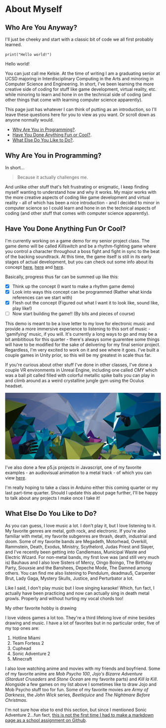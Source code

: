 # About Myself
## Who Are You Anyway?

I'll just be cheeky and start with a classic bit of code we all first probably learned.

`print("Hello world!")`

Hello world!

You can just call me Kelsie. At the time of writing I am a graduating senior at UCSD majoring in Interdisciplinary Computing in the Arts and minoring in Computer Science and Engineering. In short, I've been learning the more creative side of coding for stuff like game development, virtual reality, etc. while minoring to learn and hone in on the technical side of coding (and other things that come with learning computer science apparently).

This page just has whatever I can think of putting as an introduction, so I'll leave these questions here for you to view as you want. Or scroll down as anyone normally would.

* [Why Are You in Programming?](#why-are-you-in-programming).
* [Have You Done Anything Fun or Cool?](#have-you-done-anything-fun-or-cool).
* [What Else Do You Like to Do?](#what-else-do-you-like-to-do).

## Why Are You in Programming?

In short...
> Because it actually challenges me.

And unlike other stuff that's felt frustrating or enigmatic, I keep finding myself wanting to understand how and why it works. My major works with the more creative aspects of coding like game development and virtual reality - all of which has been a nice introduction - and I decided to minor in computer science so I could learn and hone in on the technical aspects of coding (and other stuff that comes with computer science apparently).

## Have You Done Anything Fun Or Cool?

I'm currently working on a game demo for my senior project class. The game demo will be called *Killswitch* and be a rhythm-fighting game where you control a character throughout a boss fight and fight in sync to the beat of the backing soundtrack. At this time, the game itself is still in its early stages of actual development, but you can check out some info about its concept [here](https://docs.google.com/document/d/14k8jhXwxxiHjgZUgF6Y7mPiSnR9g2SDsqMfttyQsd-s/edit?usp=sharing), [here](https://docs.google.com/presentation/d/1cUBGJgeRHwT7EjNuaZUIpleSGSjECWKnAgB0DXDKnxU/edit?usp=sharing) and [here](https://docs.google.com/presentation/d/1sHi5L9jnNL1yr6pu1nzAEI0zlmMl8yK5Y3B_1g-F9BY/edit?usp=sharing).

Basically, progress thus far can be summed up like this:
- [x] Think up the concept (I want to make a rhythm game demo)
- [x] Look into ways this concept can be programmed (Rather what kinda references can we start with)
- [x] Flesh out the concept (Figured out what I want it to look like, sound like, play like!)
- [ ] Now start building the game!! (By bits and pieces of course)

This demo is meant to be a love letter to my love for electronic music and provide a more immersive experience to listening to this sort of music - 'gamifying' music, if you will. It's currently a long ways to go and may be a bit ambititious for this quarter - there's always some guarentee some things will have to be modified for the sake of delivering for my final senior project. Regardless, I'm very excited to work on it and see where it goes. I've built a couple games in Unity prior, so this will be my greatest in scale thus far.

If you're curious about other stuff I've done in other classes, I've done a couple VR environments in Unreal Engine, including one called *CMY* which was a ball pit called filled with colorful metallic spike balls you can play in and climb around as a weird crystalline jungle gym using the Oculus headset.

![Image](cmy.png)

I've also done a few p5.js projects in Javascript, one of my favorite examples - an audiovisual animation to a metal track - of which you can view [here](https://editor.p5js.org/kalloyd/sketches/o2Ipy5dX0).

I'm really hoping to take a class in Arduino either this coming quarter or my last part-time quarter. Should I update this about page further, I'll be happy to talk about any projects I make once I take it!

## What Else Do You Like to Do?

As you can guess, I love music a lot. I don't play it, but I love listening to it. My favorite genres are metal, goth rock, and electronic. If you're also familiar with metal, my favorite subgenres are thrash, death, industrial and doom. Some of my favorite bands are Megadeth, Motorhead, Overkill, Rammstein, Death, Exodus, Ministry, Scythelord, Judas Priest and Slayer, and I've recently been getting into Candlemass, Municipal Waste and Electric Wizard. For non-metal bands, my first love was (and still very much is) Bauhaus and I also love Sisters of Mercy, Oingo Boingo, The Birthday Party, Siouxsie and the Banshees, Depeche Mode, The Damned among others. You can find me also listening to Pendulum, deadmau5, Carpenter Brut, Lady Gaga, Mystery Skulls, Justice, and Perturbator a lot.

Like I said, I don't play music but I love singing karaoke! Which, fun fact, I actually have been practicing and now can actually sing in death metal growls. Properly and without hurting my vocal chords too!

My other favorite hobby is drawing

I love videos games a lot too. They're a third lifelong love of mine besides drawing and music. I have a lot of favorites but in no particular order, five of my top ones are:

1. Hotline Miami
2. Team Fortess 2
3. Cuphead
4. Sonic Adventure 2
5. Minecraft

I also love watching anime and movies with my friends and boyfriend. Some of my favorite anime are *Mob Psycho 100*, *Jojo's Bizarre Adventure* (*Stardust Crusaders* and *Stone Ocean* are my favorite parts) and *Kill la Kill*. Alongside a few games on my list above I sometimes like to draw Jojo and Mob Psycho stuff too for fun. Some of my favorite movies are *Army of Darkness*, the *John Wick* series, *Beetlejuice* and *The Nightmare Before Christmas*.

I'm not sure how else to end this section, but since I mentioned Sonic Adventure 2...fun fact, [this is not the first time I had to make a markdown page as a school assignment on Github](goofy.md).
